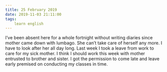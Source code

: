 ```yaml
---
title: 25 February 2019
date: 2019-11-03 21:11:00
tags:
    learn english
---
```

I’ve been absent here for a whole fortnight without writing diaries
since mother came down with lumbago. She can’t take care of herself any more. I
have to look after her all day long. Last week I took a leave from work to care
for my sick mother. I think I should work this week with mother entrusted to
brother and sister. I got the permission to come late and leave early premised
on conducting my classes in time.     